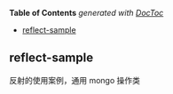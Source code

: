 <!-- START doctoc generated TOC please keep comment here to allow auto update -->
<!-- DON'T EDIT THIS SECTION, INSTEAD RE-RUN doctoc TO UPDATE -->
**Table of Contents**  *generated with [DocToc](https://github.com/thlorenz/doctoc)*

- [reflect-sample](#reflect-sample)

<!-- END doctoc generated TOC please keep comment here to allow auto update -->

## reflect-sample

反射的使用案例，通用 mongo 操作类
